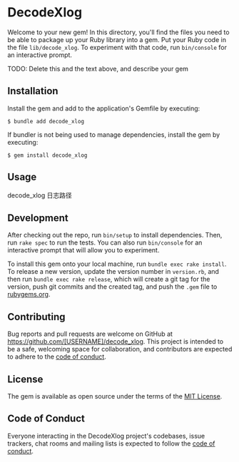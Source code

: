 # DecodeXlog

Welcome to your new gem! In this directory, you'll find the files you need to be able to package up your Ruby library into a gem. Put your Ruby code in the file `lib/decode_xlog`. To experiment with that code, run `bin/console` for an interactive prompt.

TODO: Delete this and the text above, and describe your gem

## Installation

Install the gem and add to the application's Gemfile by executing:

    $ bundle add decode_xlog

If bundler is not being used to manage dependencies, install the gem by executing:

    $ gem install decode_xlog

## Usage

decode_xlog 日志路径



## Development

After checking out the repo, run `bin/setup` to install dependencies. Then, run `rake spec` to run the tests. You can also run `bin/console` for an interactive prompt that will allow you to experiment.

To install this gem onto your local machine, run `bundle exec rake install`. To release a new version, update the version number in `version.rb`, and then run `bundle exec rake release`, which will create a git tag for the version, push git commits and the created tag, and push the `.gem` file to [rubygems.org](https://rubygems.org).

## Contributing

Bug reports and pull requests are welcome on GitHub at https://github.com/[USERNAME]/decode_xlog. This project is intended to be a safe, welcoming space for collaboration, and contributors are expected to adhere to the [code of conduct](https://github.com/[USERNAME]/decode_xlog/blob/main/CODE_OF_CONDUCT.md).

## License

The gem is available as open source under the terms of the [MIT License](https://opensource.org/licenses/MIT).

## Code of Conduct

Everyone interacting in the DecodeXlog project's codebases, issue trackers, chat rooms and mailing lists is expected to follow the [code of conduct](https://github.com/[USERNAME]/decode_xlog/blob/main/CODE_OF_CONDUCT.md).
